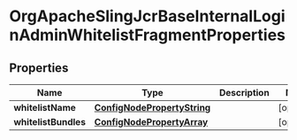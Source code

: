 

# OrgApacheSlingJcrBaseInternalLoginAdminWhitelistFragmentProperties

## Properties

Name | Type | Description | Notes
------------ | ------------- | ------------- | -------------
**whitelistName** | [**ConfigNodePropertyString**](ConfigNodePropertyString.md) |  |  [optional]
**whitelistBundles** | [**ConfigNodePropertyArray**](ConfigNodePropertyArray.md) |  |  [optional]



